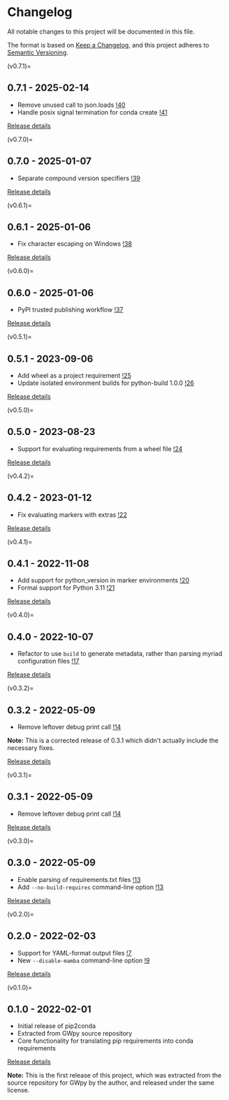 <!-- markdownlint-disable MD024 -->

# Changelog

All notable changes to this project will be documented in this file.

The format is based on [Keep a Changelog](https://keepachangelog.com/en/1.0.0/),
and this project adheres to [Semantic Versioning](https://semver.org/spec/v2.0.0.html).

(v0.7.1)=

## 0.7.1 - 2025-02-14

-   Remove unused call to json.loads
    [!40](https://gitlab.com/gwpy/pip2conda/-/merge_requests/40)
-   Handle posix signal termination for conda create
    [!41](https://gitlab.com/gwpy/pip2conda/-/merge_requests/41)

[Release details](https://gitlab.com/gwpy/pip2conda/-/releases/0.7.1)

(v0.7.0)=

## 0.7.0 - 2025-01-07

-   Separate compound version specifiers
    [!39](https://gitlab.com/gwpy/pip2conda/-/merge_requests/39)

[Release details](https://gitlab.com/gwpy/pip2conda/-/releases/0.7.0)

(v0.6.1)=

## 0.6.1 - 2025-01-06

-   Fix character escaping on Windows
    [!38](https://gitlab.com/gwpy/pip2conda/-/merge_requests/38)

[Release details](https://gitlab.com/gwpy/pip2conda/-/releases/0.6.1)

(v0.6.0)=

## 0.6.0 - 2025-01-06

-   PyPI trusted publishing workflow
    [!37](https://gitlab.com/gwpy/pip2conda/-/merge_requests/37)

[Release details](https://gitlab.com/gwpy/pip2conda/-/releases/0.6.0)

(v0.5.1)=

## 0.5.1 - 2023-09-06

-   Add wheel as a project requirement
    [!25](https://gitlab.com/gwpy/pip2conda/-/merge_requests/25)
-   Update isolated environment builds for python-build 1.0.0
    [!26](https://gitlab.com/gwpy/pip2conda/-/merge_requests/26)

[Release details](https://gitlab.com/gwpy/pip2conda/-/releases/0.5.1)

(v0.5.0)=

## 0.5.0 - 2023-08-23

-   Support for evaluating requirements from a wheel file
    [!24](https://gitlab.com/gwpy/pip2conda/-/merge_requests/24)

[Release details](https://gitlab.com/gwpy/pip2conda/-/releases/0.5.0)

(v0.4.2)=

## 0.4.2 - 2023-01-12

-   Fix evaluating markers with extras
    [!22](https://gitlab.com/gwpy/pip2conda/-/merge_requests/22)

[Release details](https://gitlab.com/gwpy/pip2conda/-/releases/0.4.2)

(v0.4.1)=

## 0.4.1 - 2022-11-08

-   Add support for python_version in marker environments
    [!20](https://gitlab.com/gwpy/pip2conda/-/merge_requests/20)
-   Formal support for Python 3.11
    [!21](https://gitlab.com/gwpy/pip2conda/-/merge_requests/21)

[Release details](https://gitlab.com/gwpy/pip2conda/-/releases/0.4.1)

(v0.4.0)=

## 0.4.0 - 2022-10-07

-   Refactor to use `build` to generate metadata, rather than parsing myriad
    configuration files
    [!17](https://gitlab.com/gwpy/pip2conda/-/merge_requests/17)

[Release details](https://gitlab.com/gwpy/pip2conda/-/releases/0.4.0)

(v0.3.2)=

## 0.3.2 - 2022-05-09

-   Remove leftover debug print call
    [!14](https://gitlab.com/gwpy/pip2conda/-/merge_requests/14)

**Note:** This is a corrected release of 0.3.1 which didn't actually include
the necessary fixes.

[Release details](https://gitlab.com/gwpy/pip2conda/-/releases/0.3.2)

(v0.3.1)=

## 0.3.1 - 2022-05-09

-   Remove leftover debug print call
    [!14](https://gitlab.com/gwpy/pip2conda/-/merge_requests/14)

[Release details](https://gitlab.com/gwpy/pip2conda/-/releases/0.3.1)

(v0.3.0)=

## 0.3.0 - 2022-05-09

-   Enable parsing of requirements.txt files
    [!13](https://gitlab.com/gwpy/pip2conda/-/merge_requests/13)
-   Add `--no-build-requires` command-line option
    [!13](https://gitlab.com/gwpy/pip2conda/-/merge_requests/13)

[Release details](https://gitlab.com/gwpy/pip2conda/-/releases/0.3.0)

(v0.2.0)=

## 0.2.0 - 2022-02-03

-   Support for YAML-format output files
    [!7](https://gitlab.com/gwpy/pip2conda/-/merge_requests/7)
-   New `--disable-mamba` command-line option
    [!9](https://gitlab.com/gwpy/pip2conda/-/merge_requests/9)

[Release details](https://gitlab.com/gwpy/pip2conda/-/releases/0.2.0)

(v0.1.0)=

## 0.1.0 - 2022-02-01

- Initial release of pip2conda
- Extracted from GWpy source repository
- Core functionality for translating pip requirements into conda requirements

[Release details](https://gitlab.com/gwpy/pip2conda/-/releases/0.1.0)

**Note:** This is the first release of this project, which was extracted from
the source repository for GWpy by the author, and released under the same license.

